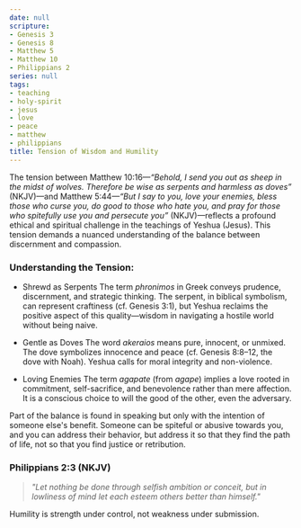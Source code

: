 ```yaml
---
date: null
scripture:
- Genesis 3
- Genesis 8
- Matthew 5
- Matthew 10
- Philippians 2
series: null
tags:
- teaching
- holy-spirit
- jesus
- love
- peace
- matthew
- philippians
title: Tension of Wisdom and Humility
---
```




The tension between Matthew 10:16—_“Behold, I send you out as sheep in the midst of wolves. Therefore be wise as serpents and harmless as doves”_ (NKJV)—and Matthew 5:44—_“But I say to you, love your enemies, bless those who curse you, do good to those who hate you, and pray for those who spitefully use you and persecute you”_ (NKJV)—reflects a profound ethical and spiritual challenge in the teachings of Yeshua (Jesus). This tension demands a nuanced understanding of the balance between discernment and compassion.

### Understanding the Tension:

- Shrewd as Serpents
    The term _phronimos_ in Greek conveys prudence, discernment, and strategic thinking. The serpent, in biblical symbolism, can represent craftiness (cf. Genesis 3:1), but Yeshua reclaims the positive aspect of this quality—wisdom in navigating a hostile world without being naive.
    
- Gentle as Doves
    The word _akeraios_ means pure, innocent, or unmixed. The dove symbolizes innocence and peace (cf. Genesis 8:8–12, the dove with Noah). Yeshua calls for moral integrity and non-violence.
    
- Loving Enemies 
    The term _agapate_ (from _agape_) implies a love rooted in commitment, self-sacrifice, and benevolence rather than mere affection. It is a conscious choice to will the good of the other, even the adversary.

Part of the balance is found in speaking but only with the intention of someone else's benefit. Someone can be spiteful or abusive towards you, and you can address their behavior, but address it so that they find the path of life, not so that you find justice or retribution.

### Philippians 2:3 (NKJV)

> _"Let nothing be done through selfish ambition or conceit, but in lowliness of mind let each esteem others better than himself."_

Humility is strength under control, not weakness under submission.